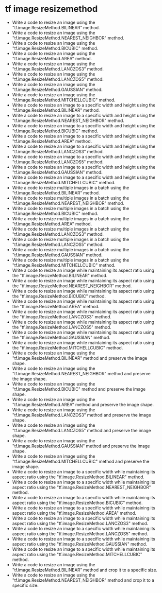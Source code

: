 # tf image resizemethod

- Write a code to resize an image using the "tf.image.ResizeMethod.BILINEAR" method.
- Write a code to resize an image using the "tf.image.ResizeMethod.NEAREST_NEIGHBOR" method.
- Write a code to resize an image using the "tf.image.ResizeMethod.BICUBIC" method.
- Write a code to resize an image using the "tf.image.ResizeMethod.AREA" method.
- Write a code to resize an image using the "tf.image.ResizeMethod.LANCZOS3" method.
- Write a code to resize an image using the "tf.image.ResizeMethod.LANCZOS5" method.
- Write a code to resize an image using the "tf.image.ResizeMethod.GAUSSIAN" method.
- Write a code to resize an image using the "tf.image.ResizeMethod.MITCHELLCUBIC" method.
- Write a code to resize an image to a specific width and height using the "tf.image.ResizeMethod.BILINEAR" method.
- Write a code to resize an image to a specific width and height using the "tf.image.ResizeMethod.NEAREST_NEIGHBOR" method.
- Write a code to resize an image to a specific width and height using the "tf.image.ResizeMethod.BICUBIC" method.
- Write a code to resize an image to a specific width and height using the "tf.image.ResizeMethod.AREA" method.
- Write a code to resize an image to a specific width and height using the "tf.image.ResizeMethod.LANCZOS3" method.
- Write a code to resize an image to a specific width and height using the "tf.image.ResizeMethod.LANCZOS5" method.
- Write a code to resize an image to a specific width and height using the "tf.image.ResizeMethod.GAUSSIAN" method.
- Write a code to resize an image to a specific width and height using the "tf.image.ResizeMethod.MITCHELLCUBIC" method.
- Write a code to resize multiple images in a batch using the "tf.image.ResizeMethod.BILINEAR" method.
- Write a code to resize multiple images in a batch using the "tf.image.ResizeMethod.NEAREST_NEIGHBOR" method.
- Write a code to resize multiple images in a batch using the "tf.image.ResizeMethod.BICUBIC" method.
- Write a code to resize multiple images in a batch using the "tf.image.ResizeMethod.AREA" method.
- Write a code to resize multiple images in a batch using the "tf.image.ResizeMethod.LANCZOS3" method.
- Write a code to resize multiple images in a batch using the "tf.image.ResizeMethod.LANCZOS5" method.
- Write a code to resize multiple images in a batch using the "tf.image.ResizeMethod.GAUSSIAN" method.
- Write a code to resize multiple images in a batch using the "tf.image.ResizeMethod.MITCHELLCUBIC" method.
- Write a code to resize an image while maintaining its aspect ratio using the "tf.image.ResizeMethod.BILINEAR" method.
- Write a code to resize an image while maintaining its aspect ratio using the "tf.image.ResizeMethod.NEAREST_NEIGHBOR" method.
- Write a code to resize an image while maintaining its aspect ratio using the "tf.image.ResizeMethod.BICUBIC" method.
- Write a code to resize an image while maintaining its aspect ratio using the "tf.image.ResizeMethod.AREA" method.
- Write a code to resize an image while maintaining its aspect ratio using the "tf.image.ResizeMethod.LANCZOS3" method.
- Write a code to resize an image while maintaining its aspect ratio using the "tf.image.ResizeMethod.LANCZOS5" method.
- Write a code to resize an image while maintaining its aspect ratio using the "tf.image.ResizeMethod.GAUSSIAN" method.
- Write a code to resize an image while maintaining its aspect ratio using the "tf.image.ResizeMethod.MITCHELLCUBIC" method.
- Write a code to resize an image using the "tf.image.ResizeMethod.BILINEAR" method and preserve the image shape.
- Write a code to resize an image using the "tf.image.ResizeMethod.NEAREST_NEIGHBOR" method and preserve the image shape.
- Write a code to resize an image using the "tf.image.ResizeMethod.BICUBIC" method and preserve the image shape.
- Write a code to resize an image using the "tf.image.ResizeMethod.AREA" method and preserve the image shape.
- Write a code to resize an image using the "tf.image.ResizeMethod.LANCZOS3" method and preserve the image shape.
- Write a code to resize an image using the "tf.image.ResizeMethod.LANCZOS5" method and preserve the image shape.
- Write a code to resize an image using the "tf.image.ResizeMethod.GAUSSIAN" method and preserve the image shape.
- Write a code to resize an image using the "tf.image.ResizeMethod.MITCHELLCUBIC" method and preserve the image shape.
- Write a code to resize an image to a specific width while maintaining its aspect ratio using the "tf.image.ResizeMethod.BILINEAR" method.
- Write a code to resize an image to a specific width while maintaining its aspect ratio using the "tf.image.ResizeMethod.NEAREST_NEIGHBOR" method.
- Write a code to resize an image to a specific width while maintaining its aspect ratio using the "tf.image.ResizeMethod.BICUBIC" method.
- Write a code to resize an image to a specific width while maintaining its aspect ratio using the "tf.image.ResizeMethod.AREA" method.
- Write a code to resize an image to a specific width while maintaining its aspect ratio using the "tf.image.ResizeMethod.LANCZOS3" method.
- Write a code to resize an image to a specific width while maintaining its aspect ratio using the "tf.image.ResizeMethod.LANCZOS5" method.
- Write a code to resize an image to a specific width while maintaining its aspect ratio using the "tf.image.ResizeMethod.GAUSSIAN" method.
- Write a code to resize an image to a specific width while maintaining its aspect ratio using the "tf.image.ResizeMethod.MITCHELLCUBIC" method.
- Write a code to resize an image using the "tf.image.ResizeMethod.BILINEAR" method and crop it to a specific size.
- Write a code to resize an image using the "tf.image.ResizeMethod.NEAREST_NEIGHBOR" method and crop it to a specific size.